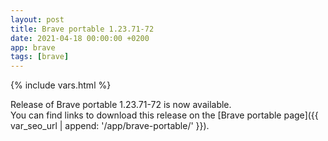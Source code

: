 ```yaml
---
layout: post
title: Brave portable 1.23.71-72
date: 2021-04-18 00:00:00 +0200
app: brave
tags: [brave]
---
```

{% include vars.html %}

Release of Brave portable 1.23.71-72 is now available.<br />
You can find links to download this release on the [Brave portable page]({{ var_seo_url | append: '/app/brave-portable/' }}).
